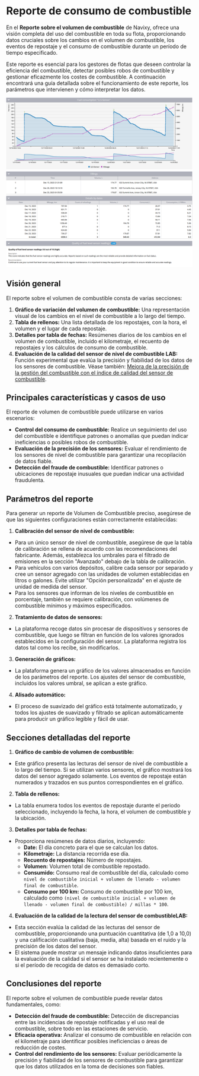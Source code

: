 # Reporte de consumo de combustible

En el **Reporte sobre el volumen de combustible** de Navixy, ofrece una visión completa del uso del combustible en toda su flota, proporcionando datos cruciales sobre los cambios en el volumen de combustible, los eventos de repostaje y el consumo de combustible durante un período de tiempo especificado.

Este reporte es esencial para los gestores de flotas que deseen controlar la eficiencia del combustible, detectar posibles robos de combustible y gestionar eficazmente los costes de combustible. A continuación encontrará una guía detallada sobre el funcionamiento de este reporte, los parámetros que intervienen y cómo interpretar los datos.

![image-20240815-003825.png](attachments/image-20240815-003825.png)

## Visión general

El reporte sobre el volumen de combustible consta de varias secciones:

1. **Gráfico de variación del volumen de combustible:** Una representación visual de los cambios en el nivel de combustible a lo largo del tiempo.
2. **Tabla de rellenos:** Una lista detallada de los repostajes, con la hora, el volumen y el lugar de cada repostaje.
3. **Detalles por tabla de fechas:** Resúmenes diarios de los cambios en el volumen de combustible, incluido el kilometraje, el recuento de repostajes y los cálculos de consumo de combustible.
4. **Evaluación de la calidad del sensor de nivel de combustible LAB:** Función experimental que evalúa la precisión y fiabilidad de los datos de los sensores de combustible. Véase también: [Mejora de la precisión de la gestión del combustible con el índice de calidad del sensor de combustible](https://www.navixy.com/blog/enhancing-fuel-management-accuracy-with-fuel-sensor-quality-index/).

## Principales características y casos de uso

El reporte de volumen de combustible puede utilizarse en varios escenarios:

* **Control del consumo de combustible:** Realice un seguimiento del uso del combustible e identifique patrones o anomalías que puedan indicar ineficiencias o posibles robos de combustible.
* **Evaluación de la precisión de los sensores:** Evaluar el rendimiento de los sensores de nivel de combustible para garantizar una recopilación de datos fiable.
* **Detección del fraude de combustible:** Identificar patrones o ubicaciones de repostaje inusuales que puedan indicar una actividad fraudulenta.

## Parámetros del reporte

Para generar un reporte de Volumen de Combustible preciso, asegúrese de que las siguientes configuraciones están correctamente establecidas:

1. **Calibración del sensor de nivel de combustible:**

* Para un único sensor de nivel de combustible, asegúrese de que la tabla de calibración se rellena de acuerdo con las recomendaciones del fabricante. Además, establezca los umbrales para el filtrado de emisiones en la sección "Avanzado" debajo de la tabla de calibración.
* Para vehículos con varios depósitos, calibre cada sensor por separado y cree un sensor agregado con las unidades de volumen establecidas en litros o galones. Evite utilizar "Opción personalizada" en el ajuste de unidad de medida del sensor.
* Para los sensores que informan de los niveles de combustible en porcentaje, también se requiere calibración, con volúmenes de combustible mínimos y máximos especificados.

2. **Tratamiento de datos de sensores:**

* La plataforma recoge datos sin procesar de dispositivos y sensores de combustible, que luego se filtran en función de los valores ignorados establecidos en la configuración del sensor. La plataforma registra los datos tal como los recibe, sin modificarlos.

3. **Generación de gráficos:**

* La plataforma genera un gráfico de los valores almacenados en función de los parámetros del reporte. Los ajustes del sensor de combustible, incluidos los valores umbral, se aplican a este gráfico.

4. **Alisado automático:**

* El proceso de suavizado del gráfico está totalmente automatizado, y todos los ajustes de suavizado y filtrado se aplican automáticamente para producir un gráfico legible y fácil de usar.

## Secciones detalladas del reporte

1. **Gráfico de cambio de volumen de combustible:**

* Este gráfico presenta las lecturas del sensor de nivel de combustible a lo largo del tiempo. Si se utilizan varios sensores, el gráfico mostrará los datos del sensor agregado solamente. Los eventos de repostaje están numerados y trazados en sus puntos correspondientes en el gráfico.

2. **Tabla de rellenos:**

* La tabla enumera todos los eventos de repostaje durante el periodo seleccionado, incluyendo la fecha, la hora, el volumen de combustible y la ubicación.

3. **Detalles por tabla de fechas:**

* Proporciona resúmenes de datos diarios, incluyendo:
  * **Date:** El día concreto para el que se calculan los datos.
  * **Kilometraje:** La distancia recorrida ese día.
  * **Recuento de repostajes:** Número de repostajes.
  * **Volumen:** Volumen total de combustible repostado.
  * **Consumido:** Consumo real de combustible del día, calculado como `nivel de combustible inicial + volumen de llenado - volumen final de combustible`.
  * **Consumo por 100 km:** Consumo de combustible por 100 km, calculado como `(nivel de combustible inicial + volumen de llenado - volumen final de combustible) / millas * 100`.

4. **Evaluación de la calidad de la lectura del sensor de combustibleLAB:**

* Esta sección evalúa la calidad de las lecturas del sensor de combustible, proporcionando una puntuación cuantitativa (de 1,0 a 10,0) y una calificación cualitativa (baja, media, alta) basada en el ruido y la precisión de los datos del sensor.
* El sistema puede mostrar un mensaje indicando datos insuficientes para la evaluación de la calidad si el sensor se ha instalado recientemente o si el período de recogida de datos es demasiado corto.

## Conclusiones del reporte

El reporte sobre el volumen de combustible puede revelar datos fundamentales, como:

* **Detección del fraude de combustible:** Detección de discrepancias entre las incidencias de repostaje notificadas y el uso real de combustible, sobre todo en las estaciones de servicio.
* **Eficacia operativa:** Analizar el consumo de combustible en relación con el kilometraje para identificar posibles ineficiencias o áreas de reducción de costes.
* **Control del rendimiento de los sensores:** Evaluar periódicamente la precisión y fiabilidad de los sensores de combustible para garantizar que los datos utilizados en la toma de decisiones son fiables.
